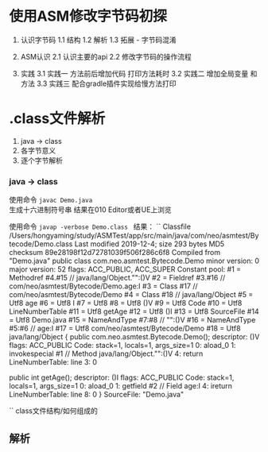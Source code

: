  # 使用ASM修改字节码初探
 1. 认识字节码
    1.1 结构
    1.2 解析
    1.3 拓展 - 字节码混淆
    
 2. ASM认识
    2.1 认识主要的api
    2.2 修改字节码的操作流程
    
 3. 实践
    3.1 实践一 方法前后增加代码 打印方法耗时
    3.2 实践二 增加全局变量 和 方法
    3.3 实践三 配合gradle插件实现给慢方法打印

 # .class文件解析
 1. java -> class
 2. 各字节意义
 3. 逐个字节解析
 
 ### java -> class
 使用命令
 ``
    javac Demo.java
 ``  
 生成十六进制符号串 结果在010 Editor或者UE上浏览
 
 使用命令
 ``
    javap -verbose Demo.class 
 ``
 结果：
 ``
 Classfile /Users/hongyaming/study/ASMTest/app/src/main/java/com/neo/asmtest/Bytecode/Demo.class
   Last modified 2019-12-4; size 293 bytes
   MD5 checksum 89e28198f12d72781039f506f286c6f8
   Compiled from "Demo.java"
 public class com.neo.asmtest.Bytecode.Demo
   minor version: 0
   major version: 52
   flags: ACC_PUBLIC, ACC_SUPER
 Constant pool:
    #1 = Methodref          #4.#15         // java/lang/Object."<init>":()V
    #2 = Fieldref           #3.#16         // com/neo/asmtest/Bytecode/Demo.age:I
    #3 = Class              #17            // com/neo/asmtest/Bytecode/Demo
    #4 = Class              #18            // java/lang/Object
    #5 = Utf8               age
    #6 = Utf8               I
    #7 = Utf8               <init>
    #8 = Utf8               ()V
    #9 = Utf8               Code
   #10 = Utf8               LineNumberTable
   #11 = Utf8               getAge
   #12 = Utf8               ()I
   #13 = Utf8               SourceFile
   #14 = Utf8               Demo.java
   #15 = NameAndType        #7:#8          // "<init>":()V
   #16 = NameAndType        #5:#6          // age:I
   #17 = Utf8               com/neo/asmtest/Bytecode/Demo
   #18 = Utf8               java/lang/Object
 {
   public com.neo.asmtest.Bytecode.Demo();
     descriptor: ()V
     flags: ACC_PUBLIC
     Code:
       stack=1, locals=1, args_size=1
          0: aload_0
          1: invokespecial #1                  // Method java/lang/Object."<init>":()V
          4: return
       LineNumberTable:
         line 3: 0
 
   public int getAge();
     descriptor: ()I
     flags: ACC_PUBLIC
     Code:
       stack=1, locals=1, args_size=1
          0: aload_0
          1: getfield      #2                  // Field age:I
          4: ireturn
       LineNumberTable:
         line 8: 0
 }
 SourceFile: "Demo.java"
 
 ``
 class文件结构/如何组成的
 
 ## 解析
 